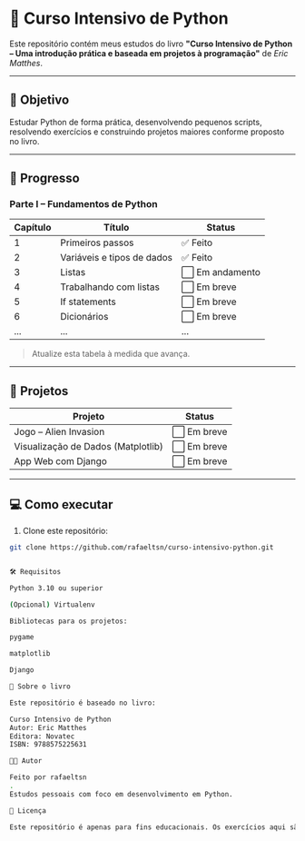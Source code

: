 # 📘 Curso Intensivo de Python

Este repositório contém meus estudos do livro **"Curso Intensivo de Python – Uma introdução prática e baseada em projetos à programação"** de *Eric Matthes*.

---

## 📌 Objetivo

Estudar Python de forma prática, desenvolvendo pequenos scripts, resolvendo exercícios e construindo projetos maiores conforme proposto no livro.

---

## 🧭 Progresso

### Parte I – Fundamentos de Python

| Capítulo | Título                         | Status     |
|----------|--------------------------------|------------|
| 1        | Primeiros passos               | ✅ Feito   |
| 2        | Variáveis e tipos de dados     | ✅ Feito   |
| 3        | Listas                         | ⬜ Em andamento |
| 4        | Trabalhando com listas         | ⬜ Em breve |
| 5        | If statements                  | ⬜ Em breve |
| 6        | Dicionários                    | ⬜ Em breve |
| ...      | ...                            | ...        |

> Atualize esta tabela à medida que avança.

---

## 🧪 Projetos

| Projeto                         | Status     |
|--------------------------------|------------|
| Jogo – Alien Invasion          | ⬜ Em breve |
| Visualização de Dados (Matplotlib) | ⬜ Em breve |
| App Web com Django             | ⬜ Em breve |

---

## 💻 Como executar

1. Clone este repositório:

```bash
git clone https://github.com/rafaeltsn/curso-intensivo-python.git


🛠️ Requisitos

Python 3.10 ou superior

(Opcional) Virtualenv

Bibliotecas para os projetos:

pygame

matplotlib

Django

🚀 Sobre o livro

Este repositório é baseado no livro:

Curso Intensivo de Python
Autor: Eric Matthes
Editora: Novatec
ISBN: 9788575225631

🧑‍💻 Autor

Feito por rafaeltsn
.
Estudos pessoais com foco em desenvolvimento em Python.

📜 Licença

Este repositório é apenas para fins educacionais. Os exercícios aqui são versões modificadas ou autorais, não cópias exatas do conteúdo do livro.
